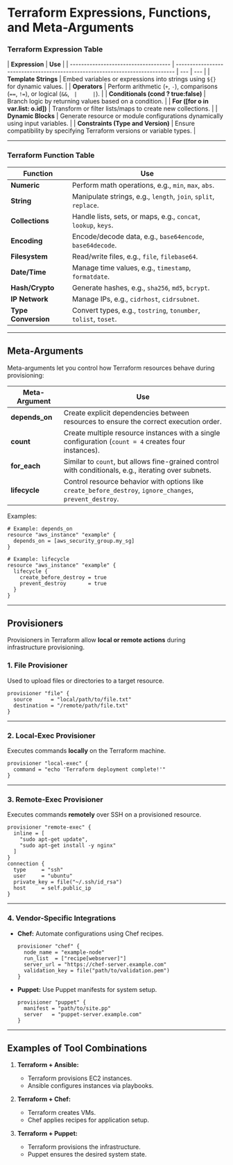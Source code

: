 # Terraform Expressions, Functions, and Meta-Arguments

### Terraform Expression Table

| **Expression**                       | **Use**                                                                       |
| ------------------------------------ | ----------------------------------------------------------------------------- | --- | --- |
| **Template Strings**                 | Embed variables or expressions into strings using `${}` for dynamic values.   |
| **Operators**                        | Perform arithmetic (`+`, `-`), comparisons (`==`, `!=`), or logical (`&&`, `  |     | `). |
| **Conditionals (cond ? true:false)** | Branch logic by returning values based on a condition.                        |
| **For ([for o in var.list: o.id])**  | Transform or filter lists/maps to create new collections.                     |
| **Dynamic Blocks**                   | Generate resource or module configurations dynamically using input variables. |
| **Constraints (Type and Version)**   | Ensure compatibility by specifying Terraform versions or variable types.      |

---

### Terraform Function Table

| **Function**        | **Use**                                                         |
| ------------------- | --------------------------------------------------------------- |
| **Numeric**         | Perform math operations, e.g., `min`, `max`, `abs`.             |
| **String**          | Manipulate strings, e.g., `length`, `join`, `split`, `replace`. |
| **Collections**     | Handle lists, sets, or maps, e.g., `concat`, `lookup`, `keys`.  |
| **Encoding**        | Encode/decode data, e.g., `base64encode`, `base64decode`.       |
| **Filesystem**      | Read/write files, e.g., `file`, `filebase64`.                   |
| **Date/Time**       | Manage time values, e.g., `timestamp`, `formatdate`.            |
| **Hash/Crypto**     | Generate hashes, e.g., `sha256`, `md5`, `bcrypt`.               |
| **IP Network**      | Manage IPs, e.g., `cidrhost`, `cidrsubnet`.                     |
| **Type Conversion** | Convert types, e.g., `tostring`, `tonumber`, `tolist`, `toset`. |

---

## Meta-Arguments

Meta-arguments let you control how Terraform resources behave during provisioning:

| **Meta-Argument** | **Use**                                                                                                   |
| ----------------- | --------------------------------------------------------------------------------------------------------- |
| **depends_on**    | Create explicit dependencies between resources to ensure the correct execution order.                     |
| **count**         | Create multiple resource instances with a single configuration (`count = 4` creates four instances).      |
| **for_each**      | Similar to `count`, but allows fine-grained control with conditionals, e.g., iterating over subnets.      |
| **lifecycle**     | Control resource behavior with options like `create_before_destroy`, `ignore_changes`, `prevent_destroy`. |

Examples:

```hcl
# Example: depends_on
resource "aws_instance" "example" {
  depends_on = [aws_security_group.my_sg]
}
```

```hcl
# Example: lifecycle
resource "aws_instance" "example" {
  lifecycle {
    create_before_destroy = true
    prevent_destroy       = true
  }
}
```

---

## Provisioners

Provisioners in Terraform allow **local or remote actions** during infrastructure provisioning.

### 1. **File Provisioner**

Used to upload files or directories to a target resource.

```hcl
provisioner "file" {
  source      = "local/path/to/file.txt"
  destination = "/remote/path/file.txt"
}
```

---

### 2. **Local-Exec Provisioner**

Executes commands **locally** on the Terraform machine.

```hcl
provisioner "local-exec" {
  command = "echo 'Terraform deployment complete!'"
}
```

---

### 3. **Remote-Exec Provisioner**

Executes commands **remotely** over SSH on a provisioned resource.

```hcl
provisioner "remote-exec" {
  inline = [
    "sudo apt-get update",
    "sudo apt-get install -y nginx"
  ]
}
connection {
  type     = "ssh"
  user     = "ubuntu"
  private_key = file("~/.ssh/id_rsa")
  host     = self.public_ip
}
```

---

### 4. **Vendor-Specific Integrations**

- **Chef:** Automate configurations using Chef recipes.

  ```hcl
  provisioner "chef" {
    node_name = "example-node"
    run_list  = ["recipe[webserver]"]
    server_url = "https://chef-server.example.com"
    validation_key = file("path/to/validation.pem")
  }
  ```

- **Puppet:** Use Puppet manifests for system setup.
  ```hcl
  provisioner "puppet" {
    manifest = "path/to/site.pp"
    server   = "puppet-server.example.com"
  }
  ```

---

## Examples of Tool Combinations

1. **Terraform + Ansible:**

   - Terraform provisions EC2 instances.
   - Ansible configures instances via playbooks.

2. **Terraform + Chef:**

   - Terraform creates VMs.
   - Chef applies recipes for application setup.

3. **Terraform + Puppet:**
   - Terraform provisions the infrastructure.
   - Puppet ensures the desired system state.
